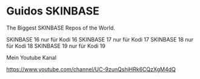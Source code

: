 # Guidos SKINBASE
The Biggest SKINBASE Repos of the World.

SKINBASE 16 nur für Kodi 16
SKINBASE 17 nur für Kodi 17
SKINBASE 18 nur für Kodi 18 
SKINBASE 19 nur für Kodi 19

Mein Youtube Kanal 

https://www.youtube.com/channel/UC-9zunQshjHRk6CQzXgM4dQ
